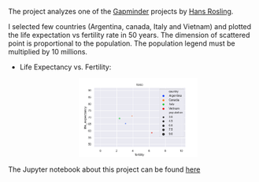 
 The project analyzes one of the [Gapminder](https://www.gapminder.org/) projects by [Hans Rosling](https://en.wikipedia.org/wiki/Hans_Rosling).

I selected few countries (Argentina, canada, Italy and Vietnam) and plotted the life expectation vs fertility rate in 50 years. The dimension of scattered point is proportional to the population.
The population legend must be multiplied by 10 millions.

* Life Expectancy vs. Fertility:
  <p align="center">
  <img src="./Life_expectancy_Fertility/p_movies/lifeFert_movie.gif" width="50%" height="50%">
  </p>

The Jupyter notebook about this project can be found [here](./Life_expectancy_Fertility/animated_scatteredplot.ipynb)







